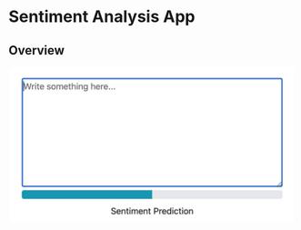 # Sentiment Analysis App

## Overview

<p align="center"><img src="./resources/demo.gif" width="500"></p>